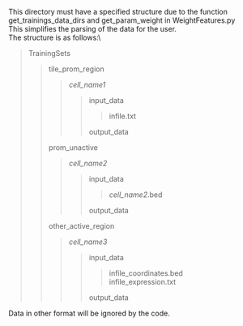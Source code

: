 This directory must have a specified structure due to the function get_trainings_data_dirs
and get_param_weight in WeightFeatures.py \
This simplifies the parsing of the data for the user.\
The structure is as follows:\

>TrainingSets
>>tile_prom_region
> >>*cell_name1*
> >>>input_data
> >>>>infile.txt
> >>>
> >>>output_data
> >>
> >prom_unactive
> >>*cell_name2*
> >>>input_data
> >>>>*cell_name2*.bed
> >>>
> >>>output_data
> >>
> >other_active_region
> >>*cell_name3*
> >>>input_data
> >>>>infile_coordinates.bed\
> >>>>infile_expression.txt
> >>>
> >>>output_data

Data in other format will be ignored by the code.